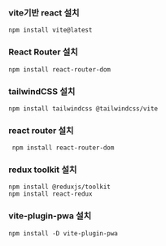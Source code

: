 ### vite기반 react 설치
```
npm install vite@latest
```
### React Router 설치

```
npm install react-router-dom
```

### tailwindCSS 설치
```
npm install tailwindcss @tailwindcss/vite
```

### react router 설치
```
 npm install react-router-dom
```

### redux toolkit 설치
```
npm install @reduxjs/toolkit
npm install react-redux
```

### vite-plugin-pwa 설치
```
npm install -D vite-plugin-pwa
```